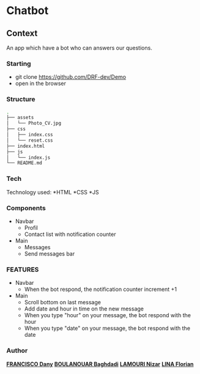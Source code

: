 # Chatbot

## Context
An app which have a bot who can answers our questions.

### Starting
* git clone https://github.com/DRF-dev/Demo
* open in the browser

### Structure
```bash
.
├── assets
│   └── Photo_CV.jpg
├── css
│   ├── index.css
│   └── reset.css
├── index.html
├── js
│   └── index.js
└── README.md

```
### Tech
  Technology used:
    *HTML
    *CSS
    *JS

### Components
 * Navbar
	 * Profil
	 * Contact list with notification counter
 * Main
	 * Messages
	 * Send messages bar

### FEATURES
  * Navbar
    * When the bot respond, the notification counter increment +1
  * Main
    * Scroll bottom on last message
    * Add date and hour in time on the new message
    * When you type "hour" on your message, the bot respond with the hour
    * When you type "date" on your message, the bot respond with the date

### Author
[**FRANCISCO Dany**](https://github.com/DRF-dev)
[**BOULANOUAR Baghdadi**](https://github.com/BaghdadiBoulanouar)
[**LAMOURI Nizar**](https://github.com/Nizi95)
[**LINA Florian**](https://github.com/Jilow42)

